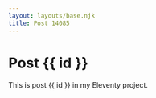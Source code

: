 ```yaml
---
layout: layouts/base.njk
title: Post 14085
---
```


# Post {{ id }}

This is post {{ id }} in my Eleventy project.

